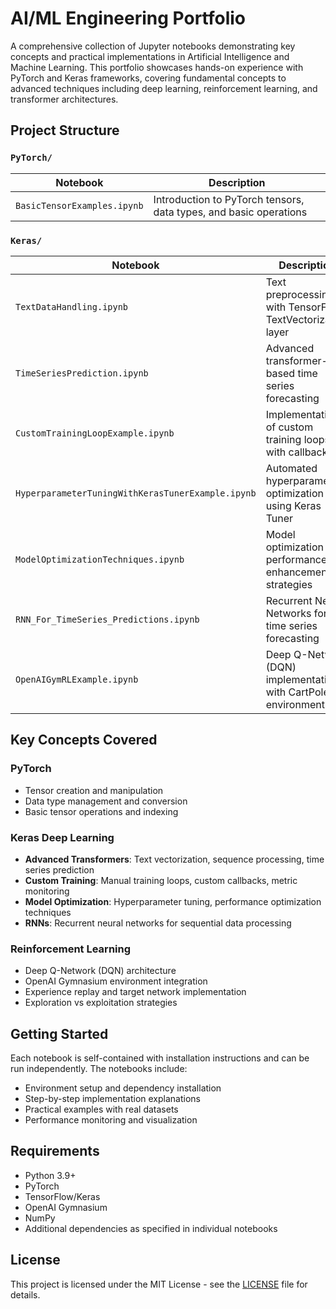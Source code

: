 # AI/ML Engineering Portfolio

A comprehensive collection of Jupyter notebooks demonstrating key concepts and practical implementations in Artificial Intelligence and Machine Learning. This portfolio showcases hands-on experience with PyTorch and Keras frameworks, covering fundamental concepts to advanced techniques including deep learning, reinforcement learning, and transformer architectures.



## Project Structure

### `PyTorch/`
| Notebook | Description |
|----------|-------------|
| `BasicTensorExamples.ipynb` | Introduction to PyTorch tensors, data types, and basic operations |

### `Keras/`
| Notebook | Description |
|----------|-------------|
| `TextDataHandling.ipynb` | Text preprocessing with TensorFlow TextVectorization layer |
| `TimeSeriesPrediction.ipynb` | Advanced transformer-based time series forecasting |
| `CustomTrainingLoopExample.ipynb` | Implementation of custom training loops with callbacks |
| `HyperparameterTuningWithKerasTunerExample.ipynb` | Automated hyperparameter optimization using Keras Tuner |
| `ModelOptimizationTechniques.ipynb` | Model optimization and performance enhancement strategies |
| `RNN_For_TimeSeries_Predictions.ipynb` | Recurrent Neural Networks for time series forecasting |
| `OpenAIGymRLExample.ipynb` | Deep Q-Network (DQN) implementation with CartPole environment |

## Key Concepts Covered

### PyTorch
- Tensor creation and manipulation
- Data type management and conversion
- Basic tensor operations and indexing

### Keras Deep Learning
- **Advanced Transformers**: Text vectorization, sequence processing, time series prediction
- **Custom Training**: Manual training loops, custom callbacks, metric monitoring
- **Model Optimization**: Hyperparameter tuning, performance optimization techniques
- **RNNs**: Recurrent neural networks for sequential data processing

### Reinforcement Learning
- Deep Q-Network (DQN) architecture
- OpenAI Gymnasium environment integration
- Experience replay and target network implementation
- Exploration vs exploitation strategies

## Getting Started

Each notebook is self-contained with installation instructions and can be run independently. The notebooks include:
- Environment setup and dependency installation
- Step-by-step implementation explanations
- Practical examples with real datasets
- Performance monitoring and visualization

## Requirements

- Python 3.9+
- PyTorch
- TensorFlow/Keras
- OpenAI Gymnasium
- NumPy
- Additional dependencies as specified in individual notebooks

## License

This project is licensed under the MIT License - see the [LICENSE](LICENSE) file for details.
